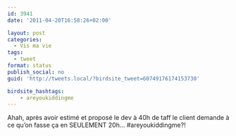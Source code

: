 ```yaml
---
id: 3941
date: '2011-04-20T16:58:26+02:00'

layout: post
categories:
  - Vis ma vie
tags:
  - tweet
format: status
publish_social: no
guid: 'http://tweets.local/?birdsite_tweet=60749176174153730'

birdsite_hashtags:
    - areyoukiddingme
---
```


Ahah, après avoir estimé et proposé le dev à 40h de taff le client demande à ce qu’on fasse ça en SEULEMENT 20h… #areyoukiddingme?!